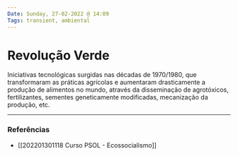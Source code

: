 ```yaml
---
Date: Sunday, 27-02-2022 @ 14:09
Tags: transient, ambiental
---
```

# Revolução Verde
Iniciativas tecnológicas surgidas nas décadas de 1970/1980, que transformaram as práticas agrícolas e aumentaram drasticamente a produção de alimentos no mundo, através da disseminação de agrotóxicos, fertilizantes, sementes geneticamente modificadas, mecanização da produção, etc.

---
### Referências
- [[202201301118 Curso PSOL - Ecossocialismo]]